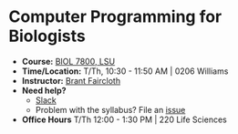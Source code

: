 # Computer Programming for Biologists

* **Course:** [BIOL 7800, LSU](http://catalog.lsu.edu/preview_course_nopop.php?catoid=1&coid=1001)
* **Time/Location:** T/Th, 10:30 - 11:50 AM | 0206 Williams
* **Instructor:** [Brant Faircloth](https://github.com/brantfaircloth/)
* **Need help?**
    * [Slack](https://biolprogramming.slack.com)
    * Problem with the syllabus? File an [issue](https://github.com/advanced-js/syllabus/issues)
* **Office Hours** T/Th 12:00 - 1:30 PM | 220 Life Sciences

